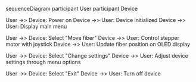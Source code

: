 sequenceDiagram
  participant User
  participant Device

  User ->> Device: Power on
  Device ->> User: Device initialized
  Device ->> User: Display main menu

  User ->> Device: Select "Move fiber"
  Device ->> User: Control stepper motor with joystick
  Device ->> User: Update fiber position on OLED display

  User ->> Device: Select "Change settings"
  Device ->> User: Adjust device settings through menu options

  User ->> Device: Select "Exit"
  Device ->> User: Turn off device
